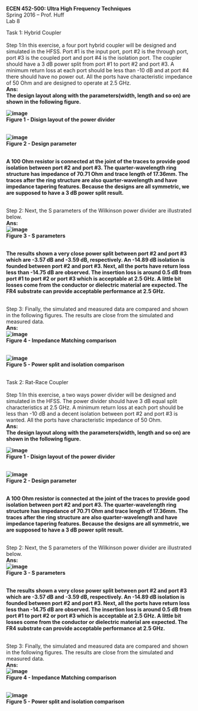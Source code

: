 <b>ECEN 452-500: Ultra High Frequency Techniques</b><br>
Spring 2016 – Prof. Huff<br>
Lab 8


Task 1: Hybrid Coupler<br>
<br>Step 1:In this exercise, a four port hybrid coupler will be designed and simulated in the HFSS. Port #1 is the input port, port #2 is the through port, port #3 is the coupled port and port #4 is the isolation port. The coupler should have a 3 dB power split from port #1 to port #2 and port #3. A minimum return loss at each port should be less than -10 dB and at port #4 there should have no power out. All the ports have characteristic impedance of 50 Ohm and are designed to operate at 2.5 GHz.<br>
<b>Ans:<br>
The design layout along with the parameters(width, length and so on) are shown in the following figure.<br>

![image](https://github.com/CourseReps/ECEN452-Spring2016/blob/master/Students/StevenYeh/Lab8/design_layout_hybrid_coupler.png)<br>
Figure 1 - Disign layout of the power divider<br><br>

![image](https://github.com/CourseReps/ECEN452-Spring2016/blob/master/Students/StevenYeh/Lab7/design_parameters_hybrid_coupler.png)<br>
Figure 2 - Design parameter<br><br>

A 100 Ohm resistor is connected at the joint of the traces to provide good isolation between port #2 and port #3. The quarter-wavelength ring structure has impedance of 70.71 Ohm and trace length of 17.36mm. The traces after the ring structure are also quarter-wavelength and have impedance tapering features. Because the designs are all symmetric, we are supposed to have a 3 dB power split result.<br></b>

<br>Step 2: Next, the S parameters of the Wilkinson power divider are illustrated below.<br>
<b>Ans:<br>
![image](https://github.com/CourseReps/ECEN452-Spring2016/blob/master/Students/StevenYeh/Lab7/S_parameter.png)<br>
Figure 3 - S parameters<br><br>

The results shown a very close power split between port #2 and port #3 which are -3.57 dB and -3.59 dB, respectively. An -14.89 dB isolation is founded between port #2 and port #3. Next, all the ports have return loss less than -14.75 dB are observed. The insertion loss is around 0.5 dB from port #1 to port #2 or port #3 which is acceptable at 2.5 GHz. A little bit losses come from the conductor or dielectric material are expected. The FR4 substrate can provide acceptable performance at 2.5 GHz.</b><br>

<br>Step 3: Finally, the simulated and measured data are compared and shown in the following figures. The results are close from the simulated and measured data.<br>
<b>Ans:<br>
![image](https://github.com/CourseReps/ECEN452-Spring2016/blob/master/Students/StevenYeh/Lab7/impedance_matching_comparison.png)<br>
Figure 4 - Impedance Matching comparison <br><br>


![image](https://github.com/CourseReps/ECEN452-Spring2016/blob/master/Students/StevenYeh/Lab7/power_split_isolation_comparison.png)<br>
Figure 5 - Power split and isolation comparison</b><br><br>








Task 2: Rat-Race Coupler<br>
<br>Step 1:In this exercise, a two ways power divider will be designed and simulated in the HFSS. The power divider should have 3 dB equal split characteristics at 2.5 GHz. A minimum return loss at each port should be less than -10 dB and a decent isolation between port #2 and port #3 is wanted. All the ports have characteristic impedance of 50 Ohm.<br>
<b>Ans:<br>
The design layout along with the parameters(width, length and so on) are shown in the following figure.<br>

![image](https://github.com/CourseReps/ECEN452-Spring2016/blob/master/Students/StevenYeh/Lab7/design_layout.png)<br>
Figure 1 - Disign layout of the power divider<br><br>

![image](https://github.com/CourseReps/ECEN452-Spring2016/blob/master/Students/StevenYeh/Lab7/design_parameters.png)<br>
Figure 2 - Design parameter<br><br>

A 100 Ohm resistor is connected at the joint of the traces to provide good isolation between port #2 and port #3. The quarter-wavelength ring structure has impedance of 70.71 Ohm and trace length of 17.36mm. The traces after the ring structure are also quarter-wavelength and have impedance tapering features. Because the designs are all symmetric, we are supposed to have a 3 dB power split result.<br></b>

<br>Step 2: Next, the S parameters of the Wilkinson power divider are illustrated below.<br>
<b>Ans:<br>
![image](https://github.com/CourseReps/ECEN452-Spring2016/blob/master/Students/StevenYeh/Lab7/S_parameter.png)<br>
Figure 3 - S parameters<br><br>

The results shown a very close power split between port #2 and port #3 which are -3.57 dB and -3.59 dB, respectively. An -14.89 dB isolation is founded between port #2 and port #3. Next, all the ports have return loss less than -14.75 dB are observed. The insertion loss is around 0.5 dB from port #1 to port #2 or port #3 which is acceptable at 2.5 GHz. A little bit losses come from the conductor or dielectric material are expected. The FR4 substrate can provide acceptable performance at 2.5 GHz.</b><br>

<br>Step 3: Finally, the simulated and measured data are compared and shown in the following figures. The results are close from the simulated and measured data.<br>
<b>Ans:<br>
![image](https://github.com/CourseReps/ECEN452-Spring2016/blob/master/Students/StevenYeh/Lab7/impedance_matching_comparison.png)<br>
Figure 4 - Impedance Matching comparison <br><br>


![image](https://github.com/CourseReps/ECEN452-Spring2016/blob/master/Students/StevenYeh/Lab7/power_split_isolation_comparison.png)<br>
Figure 5 - Power split and isolation comparison</b><br><br>
